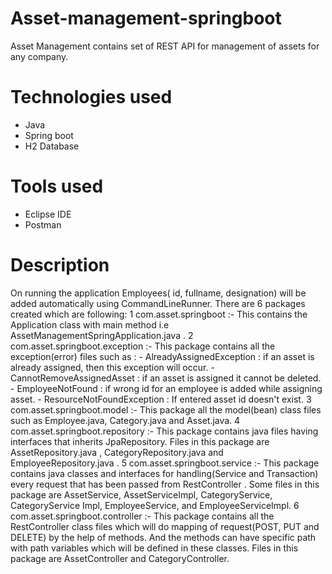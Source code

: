# Asset-management-springboot

Asset Management contains set of REST API for management of assets for any company.

# Technologies used
- Java
- Spring boot
- H2 Database

# Tools used
- Eclipse IDE
- Postman

# Description

On running the application Employees( id, fullname, designation) will be added automatically using CommandLineRunner. There are 6 packages created which are following:
1 com.asset.springboot :-
  This contains the Application class with main method i.e AssetManagementSpringApplication.java .
2 com.asset.springboot.exception :-
  This package contains all the exception(error) files such as :
      - AlreadyAssignedException : if an asset is already assigned, then this exception will occur.
      - CannotRemoveAssignedAsset : if an asset is assigned it cannot be deleted.
      - EmployeeNotFound : if wrong id for an employee is added while assigning asset.
      - ResourceNotFoundException : If entered asset id doesn't exist.
3 com.asset.springboot.model :- 
  This package all the model(bean) class files such as Employee.java, Category.java and Asset.java.
4 com.asset.springboot.repository :-
  This package contains java files having interfaces that inherits JpaRepository. Files in this package are AssetRepository.java , CategoryRepository.java and EmployeeRepository.java .
5 com.asset.springboot.service :- 
  This package contains java classes and interfaces for handling(Service and Transaction) every request that has been passed from RestController . Some files in this package are AssetService, AssetServiceImpl, CategoryService, CategoryService Impl, EmployeeService, and EmployeeServiceImpl.
6 com.asset.springboot.controller :-
  This package contains all the RestController class files which will do mapping of request(POST, PUT and DELETE) by the help of methods. And the methods can have specific path with path variables which will be defined in these classes. Files in this package are AssetController and CategoryController.

